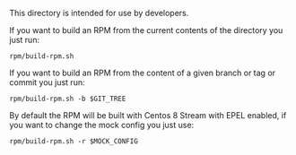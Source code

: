 This directory is intended for use by developers.

If you want to build an RPM from the current contents of the directory you just
run:

`rpm/build-rpm.sh`

If you want to build an RPM from the content of a given branch or tag or commit
you just run:

`rpm/build-rpm.sh -b $GIT_TREE`

By default the RPM will be built with Centos 8 Stream with EPEL enabled, if you
want to change the mock config you just use:

`rpm/build-rpm.sh -r $MOCK_CONFIG`
